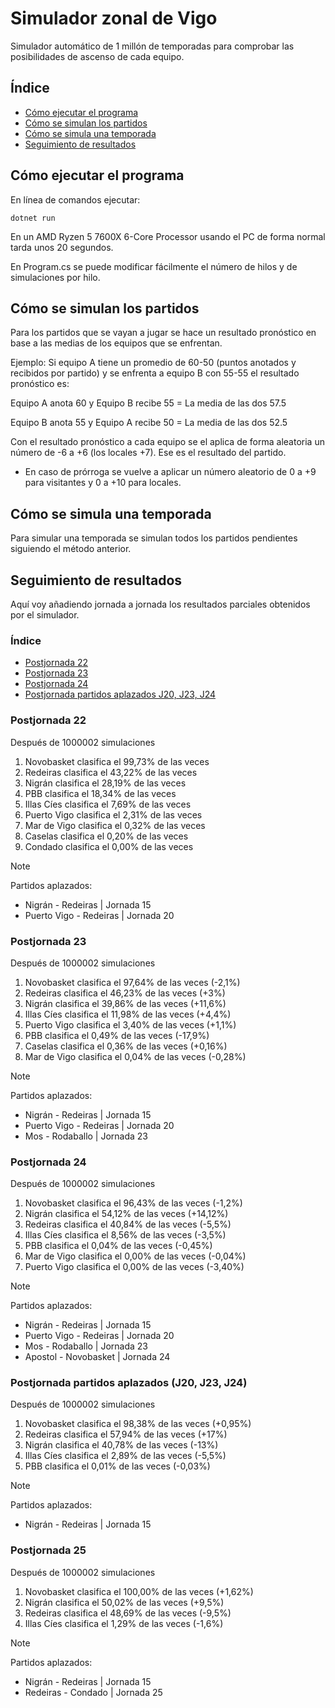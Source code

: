 # Simulador zonal de Vigo

Simulador automático de 1 millón de temporadas para comprobar las posibilidades de ascenso de cada equipo.

## Índice

* [Cómo ejecutar el programa](#cómo-ejecutar-el-programa)
* [Cómo se simulan los partidos](#cómo-se-simulan-los-partidos)
* [Cómo se simula una temporada](#cómo-se-simula-una-temporada)
* [Seguimiento de resultados](#seguimiento-de-resultados)

## Cómo ejecutar el programa

En línea de comandos ejecutar:

```
dotnet run
```

En un AMD Ryzen 5 7600X 6-Core Processor usando el PC de forma normal tarda unos 20 segundos.

En Program.cs se puede modificar fácilmente el número de hilos y de simulaciones por hilo.

## Cómo se simulan los partidos

Para los partidos que se vayan a jugar se hace un resultado pronóstico en base a las medias de los equipos que se enfrentan.

Ejemplo: Si equipo A tiene un promedio de 60-50 (puntos anotados y recibidos por partido) y se enfrenta a equipo B con 55-55 el resultado pronóstico es:

Equipo A anota 60 y Equipo B recibe 55 = La media de las dos 57.5

Equipo B anota 55 y Equipo A recibe 50 = La media de las dos 52.5

Con el resultado pronóstico a cada equipo se el aplica de forma aleatoria un número de -6 a +6 (los locales +7). Ese es el resultado del partido.

- En caso de prórroga se vuelve a aplicar un número aleatorio de 0 a +9 para visitantes y 0 a +10 para locales.

## Cómo se simula una temporada

Para simular una temporada se simulan todos los partidos pendientes siguiendo el método anterior.

## Seguimiento de resultados

Aquí voy añadiendo jornada a jornada los resultados parciales obtenidos por el simulador.

### Índice

* [Postjornada 22](#postjornada-22)
* [Postjornada 23](#postjornada-23)
* [Postjornada 24](#postjornada-24)
* [Postjornada partidos aplazados J20, J23, J24](#postjornada-partidos-aplazados-j20-j23-j24)

### Postjornada 22

Después de 1000002 simulaciones

1. Novobasket clasifica el 99,73% de las veces
2. Redeiras clasifica el 43,22% de las veces
3. Nigrán clasifica el 28,19% de las veces
4. PBB clasifica el 18,34% de las veces
5. Illas Cíes clasifica el 7,69% de las veces
6. Puerto Vigo clasifica el 2,31% de las veces
7. Mar de Vigo clasifica el 0,32% de las veces
8. Caselas clasifica el 0,20% de las veces
9. Condado clasifica el 0,00% de las veces

> [!NOTE]
>
> Partidos aplazados:
>
> * Nigrán - Redeiras | Jornada 15
> * Puerto Vigo - Redeiras | Jornada 20

### Postjornada 23

Después de 1000002 simulaciones

1. Novobasket clasifica el 97,64% de las veces (-2,1%)
2. Redeiras clasifica el 46,23% de las veces (+3%)
3. Nigrán clasifica el 39,86% de las veces (+11,6%)
4. Illas Cíes clasifica el 11,98% de las veces (+4,4%)
5. Puerto Vigo clasifica el 3,40% de las veces (+1,1%)
6. PBB clasifica el 0,49% de las veces (-17,9%)
7. Caselas clasifica el 0,36% de las veces (+0,16%)
8. Mar de Vigo clasifica el 0,04% de las veces (-0,28%)

> [!NOTE]
>
> Partidos aplazados:
>
> * Nigrán - Redeiras | Jornada 15
> * Puerto Vigo - Redeiras | Jornada 20
> * Mos - Rodaballo | Jornada 23

### Postjornada 24

Después de 1000002 simulaciones

1. Novobasket clasifica el 96,43% de las veces (-1,2%)
2. Nigrán clasifica el 54,12% de las veces (+14,12%)
3. Redeiras clasifica el 40,84% de las veces (-5,5%)
4. Illas Cíes clasifica el 8,56% de las veces (-3,5%)
5. PBB clasifica el 0,04% de las veces (-0,45%)
6. Mar de Vigo clasifica el 0,00% de las veces (-0,04%)
7. Puerto Vigo clasifica el 0,00% de las veces (-3,40%)

> [!NOTE]
>
> Partidos aplazados:
>
> * Nigrán - Redeiras | Jornada 15
> * Puerto Vigo - Redeiras | Jornada 20
> * Mos - Rodaballo | Jornada 23
> * Apostol - Novobasket | Jornada 24

### Postjornada partidos aplazados (J20, J23, J24)

Después de 1000002 simulaciones

1. Novobasket clasifica el 98,38% de las veces (+0,95%)
2. Redeiras clasifica el 57,94% de las veces (+17%)
3. Nigrán clasifica el 40,78% de las veces (-13%)
4. Illas Cíes clasifica el 2,89% de las veces (-5,5%)
5. PBB clasifica el 0,01% de las veces (-0,03%)

> [!NOTE]
>
> Partidos aplazados:
>
> * Nigrán - Redeiras | Jornada 15

### Postjornada 25

Después de 1000002 simulaciones

1. Novobasket clasifica el 100,00% de las veces (+1,62%)
2. Nigrán clasifica el 50,02% de las veces (+9,5%)
3. Redeiras clasifica el 48,69% de las veces (-9,5%)
4. Illas Cíes clasifica el 1,29% de las veces (-1,6%)

> [!NOTE]
>
> Partidos aplazados:
>
> * Nigrán - Redeiras | Jornada 15
> * Redeiras - Condado | Jornada 25
